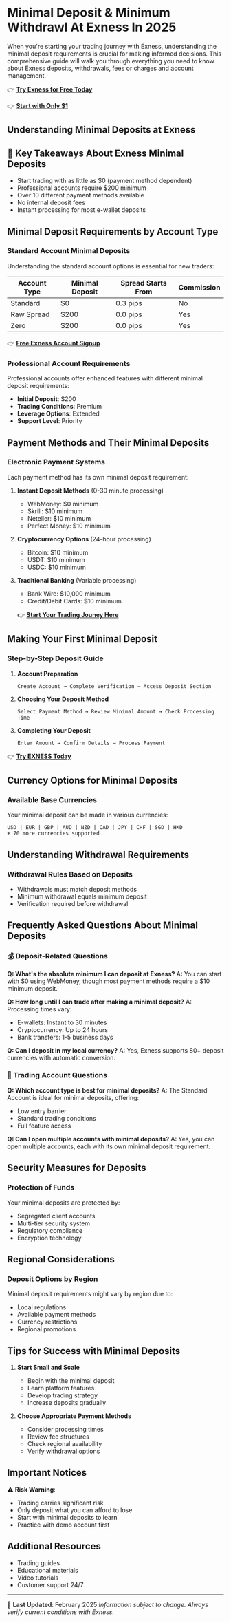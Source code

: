 # Minimal Deposit & Minimum Withdrawl At Exness In 2025

When you're starting your trading journey with Exness, understanding the minimal deposit requirements is crucial for making informed decisions. This comprehensive guide will walk you through everything you need to know about Exness deposits, withdrawals, fees or charges and account management.

👉 **[Try Exness for Free Today](https://one.exnesstrack.org/a/zj7ijf2ort)**

👉 **[Start with Only $1](https://one.exnesstrack.org/a/zj7ijf2ort)**


## Understanding Minimal Deposits at Exness

## 🔑 Key Takeaways About Exness Minimal Deposits

- Start trading with as little as $0 (payment method dependent)
- Professional accounts require $200 minimum
- Over 10 different payment methods available
- No internal deposit fees
- Instant processing for most e-wallet deposits

## Minimal Deposit Requirements by Account Type

### Standard Account Minimal Deposits
Understanding the standard account options is essential for new traders:

| Account Type | Minimal Deposit | Spread Starts From | Commission |
|-------------|----------------|-------------------|------------|
| Standard | $0 | 0.3 pips | No |
| Raw Spread | $200 | 0.0 pips | Yes |
| Zero | $200 | 0.0 pips | Yes |


👉 **[Free Exness Account Signup](https://one.exnesstrack.org/a/zj7ijf2ort)**

### Professional Account Requirements
Professional accounts offer enhanced features with different minimal deposit requirements:

- **Initial Deposit**: $200
- **Trading Conditions**: Premium
- **Leverage Options**: Extended
- **Support Level**: Priority

## Payment Methods and Their Minimal Deposits

### Electronic Payment Systems
Each payment method has its own minimal deposit requirement:

1. **Instant Deposit Methods** (0-30 minute processing)
   - WebMoney: $0 minimum
   - Skrill: $10 minimum
   - Neteller: $10 minimum
   - Perfect Money: $10 minimum

2. **Cryptocurrency Options** (24-hour processing)
   - Bitcoin: $10 minimum
   - USDT: $10 minimum
   - USDC: $10 minimum

3. **Traditional Banking** (Variable processing)
   - Bank Wire: $10,000 minimum
   - Credit/Debit Cards: $10 minimum
  
   👉 **[Start Your Trading Jouney Here](https://one.exnesstrack.org/a/zj7ijf2ort)**

## Making Your First Minimal Deposit

### Step-by-Step Deposit Guide

1. **Account Preparation**
   ```
   Create Account → Complete Verification → Access Deposit Section
   ```

2. **Choosing Your Deposit Method**
   ```
   Select Payment Method → Review Minimal Amount → Check Processing Time
   ```

3. **Completing Your Deposit**
   ```
   Enter Amount → Confirm Details → Process Payment
   ```

👉 **[Try EXNESS Today](https://one.exnesstrack.org/a/zj7ijf2ort)**


## Currency Options for Minimal Deposits

### Available Base Currencies
Your minimal deposit can be made in various currencies:

```
USD | EUR | GBP | AUD | NZD | CAD | JPY | CHF | SGD | HKD
+ 70 more currencies supported
```

## Understanding Withdrawal Requirements

### Withdrawal Rules Based on Deposits
- Withdrawals must match deposit methods
- Minimum withdrawal equals minimum deposit
- Verification required before withdrawal

## Frequently Asked Questions About Minimal Deposits

### 💰 Deposit-Related Questions

**Q: What's the absolute minimum I can deposit at Exness?**
A: You can start with $0 using WebMoney, though most payment methods require a $10 minimum deposit.

**Q: How long until I can trade after making a minimal deposit?**
A: Processing times vary:
- E-wallets: Instant to 30 minutes
- Cryptocurrency: Up to 24 hours
- Bank transfers: 1-5 business days

**Q: Can I deposit in my local currency?**
A: Yes, Exness supports 80+ deposit currencies with automatic conversion.

### 🔄 Trading Account Questions

**Q: Which account type is best for minimal deposits?**
A: The Standard Account is ideal for minimal deposits, offering:
- Low entry barrier
- Standard trading conditions
- Full feature access

**Q: Can I open multiple accounts with minimal deposits?**
A: Yes, you can open multiple accounts, each with its own minimal deposit requirement.

## Security Measures for Deposits

### Protection of Funds
Your minimal deposits are protected by:
- Segregated client accounts
- Multi-tier security system
- Regulatory compliance
- Encryption technology

## Regional Considerations

### Deposit Options by Region
Minimal deposit requirements might vary by region due to:
- Local regulations
- Available payment methods
- Currency restrictions
- Regional promotions

## Tips for Success with Minimal Deposits

1. **Start Small and Scale**
   - Begin with the minimal deposit
   - Learn platform features
   - Develop trading strategy
   - Increase deposits gradually

2. **Choose Appropriate Payment Methods**
   - Consider processing times
   - Review fee structures
   - Check regional availability
   - Verify withdrawal options

## Important Notices

⚠️ **Risk Warning**:
- Trading carries significant risk
- Only deposit what you can afford to lose
- Start with minimal deposits to learn
- Practice with demo account first

## Additional Resources

- Trading guides
- Educational materials
- Video tutorials
- Customer support 24/7

---

📝 **Last Updated**: February 2025
*Information subject to change. Always verify current conditions with Exness.*

